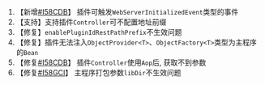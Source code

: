 1. 【新增[#I58CDB]([#I58CDB](https://gitee.com/starblues/springboot-plugin-framework-parent/issues/I58CDB))】
插件可触发`WebServerInitializedEvent`类型的事件
2. 【支持】支持插件`Controller`可不配置地址前缀
3. 【修复】`enablePluginIdRestPathPrefix`不生效问题
4. 【修复】插件无法注入`ObjectProvider<T>`、`ObjectFactory<T>`类型为主程序的`Bean`
5. 【修复[#I58CDB](https://gitee.com/starblues/springboot-plugin-framework-parent/issues/I58CDB)】
插件`Controller`使用`Aop`后, 获取不到参数
6. 【修复[#I58GCI](https://gitee.com/starblues/springboot-plugin-framework-parent/issues/I58GCI)】 
主程序打包参数`libDir`不生效问题
